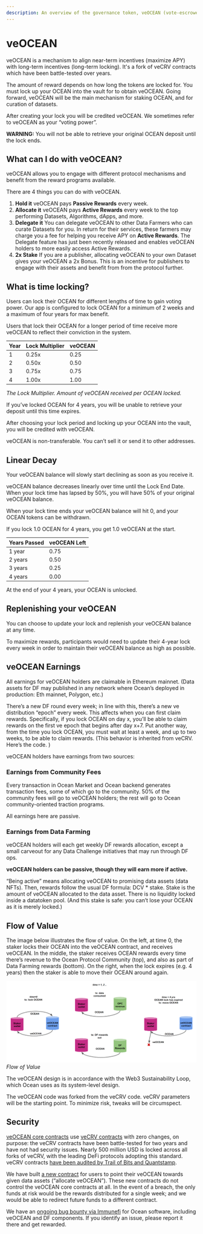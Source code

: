 ```yaml
---
description: An overview of the governance token, veOCEAN (vote-escrowed).
---
```


# veOCEAN

veOCEAN is a mechanism to align near-term incentives (maximize APY) with long-term incentives (long-term locking). It's a fork of veCRV contracts which have been battle-tested over years.

The amount of reward depends on how long the tokens are locked for. You must lock up your OCEAN into the vault for to obtain veOCEAN. Going forward, veOCEAN will be the main mechanism for staking OCEAN, and for curation of datasets.

After creating your lock you will be credited veOCEAN. We sometimes refer to veOCEAN as your “voting power”.

**WARNING:** You will not be able to retrieve your original OCEAN deposit until the lock ends.

## What can I do with veOCEAN?

veOCEAN allows you to engage with different protocol mechanisms and benefit from the reward programs available.

There are 4 things you can do with veOCEAN.

1. **Hold it** veOCEAN pays **Passive Rewards** every week.
2. **Allocate it** veOCEAN pays **Active Rewards** every week to the top performing Datasets, Algorithms, dApps, and more.
3. **Delegate it** You can delegate veOCEAN to other Data Farmers who can curate Datasets for you. In return for their services, these farmers may charge you a fee for helping you receive APY on **Active Rewards**. The Delegate feature has just been recently released and enables veOCEAN holders to more easily access Active Rewards.
4. **2x Stake** If you are a publisher, allocating veOCEAN to your own Dataset gives your veOCEAN a 2x Bonus. This is an incentive for publishers to engage with their assets and benefit from from the protocol further.

## What is time locking?

Users can lock their OCEAN for different lengths of time to gain voting power. Our app is configured to lock OCEAN for a minimum of 2 weeks and a maximum of four years for max benefit.

Users that lock their OCEAN for a longer period of time receive more veOCEAN to reflect their conviction in the system.

| Year | Lock Multiplier | veOCEAN |
| ---- | --------------- | ------- |
| 1    | 0.25x           | 0.25    |
| 2    | 0.50x           | 0.50    |
| 3    | 0.75x           | 0.75    |
| 4    | 1.00x           | 1.00    |

_The Lock Multiplier. Amount of veOCEAN received per OCEAN locked._

If you’ve locked OCEAN for 4 years, you will be unable to retrieve your deposit until this time expires.

After choosing your lock period and locking up your OCEAN into the vault, you will be credited with veOCEAN.

veOCEAN is non-transferable. You can’t sell it or send it to other addresses.

## Linear Decay

Your veOCEAN balance will slowly start declining as soon as you receive it.

veOCEAN balance decreases linearly over time until the Lock End Date. When your lock time has lapsed by 50%, you will have 50% of your original veOCEAN balance.

When your lock time ends your veOCEAN balance will hit 0, and your OCEAN tokens can be withdrawn.

If you lock 1.0 OCEAN for 4 years, you get 1.0 veOCEAN at the start.

| Years Passed | veOCEAN Left |
| ------------ | ------------ |
| 1 year       | 0.75         |
| 2 years      | 0.50         |
| 3 years      | 0.25         |
| 4 years      | 0.00         |

At the end of your 4 years, your OCEAN is unlocked.

## Replenishing your veOCEAN

You can choose to update your lock and replenish your veOCEAN balance at any time.

To maximize rewards, participants would need to update their 4-year lock every week in order to maintain their veOCEAN balance as high as possible.

## veOCEAN Earnings

All earnings for veOCEAN holders are claimable in Ethereum mainnet. (Data assets for DF may published in any network where Ocean’s deployed in production: Eth mainnet, Polygon, etc.)

There’s a new DF round every week; in line with this, there’s a new ve distribution “epoch” every week. This affects when you can first claim rewards. Specifically, if you lock OCEAN on day x, you’ll be able to claim rewards on the first ve epoch that begins after day x+7. Put another way, from the time you lock OCEAN, you must wait at least a week, and up to two weeks, to be able to claim rewards. (This behavior is inherited from veCRV. Here’s the code. )

veOCEAN holders have earnings from two sources:

### Earnings from Community Fees

Every transaction in Ocean Market and Ocean backend generates transaction fees, some of which go to the community. 50% of the community fees will go to veOCEAN holders; the rest will go to Ocean community-oriented traction programs.

All earnings here are passive.

### Earnings from Data Farming

veOCEAN holders will each get weekly DF rewards allocation, except a small carveout for any Data Challenge initiatives that may run through DF ops.

**veOCEAN holders can be passive, though they will earn more if active.**

“Being active” means allocating veOCEAN to promising data assets (data NFTs). Then, rewards follow the usual DF formula: DCV \* stake. Stake is the amount of veOCEAN allocated to the data asset. There is no liquidity locked inside a datatoken pool. (And this stake is safe: you can’t lose your OCEAN as it is merely locked.)

## Flow of Value

The image below illustrates the flow of value. On the left, at time 0, the staker locks their OCEAN into the veOCEAN contract, and receives veOCEAN. In the middle, the staker receives OCEAN rewards every time there’s revenue to the Ocean Protocol Community (top), and also as part of Data Farming rewards (bottom). On the right, when the lock expires (e.g. 4 years) then the staker is able to move their OCEAN around again.

![Flow of Value](../.gitbook/assets/rewards/flow_of_value.png)
_Flow of Value_

The veOCEAN design is in accordance with the Web3 Sustainability Loop, which Ocean uses as its system-level design.

The veOCEAN code was forked from the veCRV code. veCRV parameters will be the starting point. To minimize risk, tweaks will be circumspect.

## Security

[veOCEAN core contracts](https://github.com/oceanprotocol/contracts/tree/main/contracts/ve) use [veCRV contracts](https://curve.readthedocs.io/dao-vecrv.html) with zero changes, on purpose: the veCRV contracts have been battle-tested for two years and have not had security issues. Nearly 500 million USD is locked across all forks of veCRV, with the leading DeFi protocols adopting this standard. veCRV contracts [have been audited by Trail of Bits and Quantstamp](https://github.com/curvefi/curve-dao-contracts#audits-and-security).

We have built [a new contract](https://github.com/oceanprotocol/contracts/blob/main/contracts/ve/veAllocate.sol) for users to point their veOCEAN towards given data assets (“allocate veOCEAN”). These new contracts do not control the veOCEAN core contracts at all. In the event of a breach, the only funds at risk would be the rewards distributed for a single week; and we would be able to redirect future funds to a different contract.

We have an [ongoing bug bounty via Immunefi](https://immunefi.com/bounty/oceanprotocol/) for Ocean software, including veOCEAN and DF components. If you identify an issue, please report it there and get rewarded.
